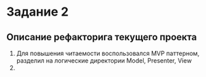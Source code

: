 # Задание 2 
## Описание рефакторига текущего проекта
1. Для повышения читаемости воспользовался MVP паттерном, разделил на логические директории Model, Presenter, View
2. 